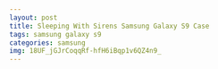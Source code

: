 ```yaml
---
layout: post
title: Sleeping With Sirens Samsung Galaxy S9 Case
tags: samsung galaxy s9
categories: samsung
img: 18UF_jGJrCoqqRf-hfH6iBqp1v6QZ4n9_
---
```

